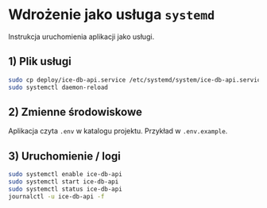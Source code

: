 # Wdrożenie jako usługa `systemd`

Instrukcja uruchomienia aplikacji jako usługi.

## 1) Plik usługi

```bash
sudo cp deploy/ice-db-api.service /etc/systemd/system/ice-db-api.service
sudo systemctl daemon-reload
```

## 2) Zmienne środowiskowe

Aplikacja czyta `.env` w katalogu projektu. Przykład w `.env.example`.

## 3) Uruchomienie / logi

```bash
sudo systemctl enable ice-db-api
sudo systemctl start ice-db-api
sudo systemctl status ice-db-api
journalctl -u ice-db-api -f
```
